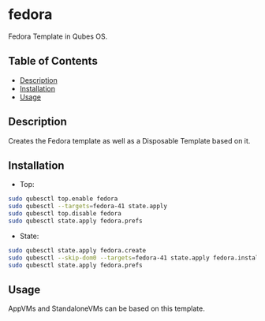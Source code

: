 # fedora

Fedora Template in Qubes OS.

## Table of Contents

*   [Description](#description)
*   [Installation](#installation)
*   [Usage](#usage)

## Description

Creates the Fedora template as well as a Disposable Template based on it.

## Installation

*   Top:

```sh
sudo qubesctl top.enable fedora
sudo qubesctl --targets=fedora-41 state.apply
sudo qubesctl top.disable fedora
sudo qubesctl state.apply fedora.prefs
```

*   State:

<!-- pkg:begin:post-install -->

```sh
sudo qubesctl state.apply fedora.create
sudo qubesctl --skip-dom0 --targets=fedora-41 state.apply fedora.install
sudo qubesctl state.apply fedora.prefs
```

<!-- pkg:end:post-install -->

## Usage

AppVMs and StandaloneVMs can be based on this template.
